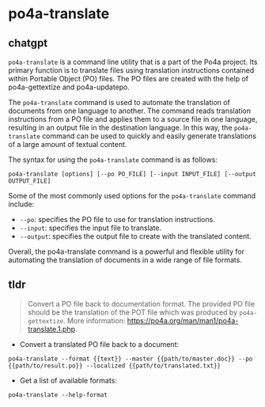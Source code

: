 # po4a-translate 
## chatgpt 
`po4a-translate` is a command line utility that is a part of the Po4a project. Its primary function is to translate files using translation instructions contained within Portable Object (PO) files. The PO files are created with the help of po4a-gettextize and po4a-updatepo.

The `po4a-translate` command is used to automate the translation of documents from one language to another. The command reads translation instructions from a PO file and applies them to a source file in one language, resulting in an output file in the destination language. In this way, the `po4a-translate` command can be used to quickly and easily generate translations of a large amount of textual content.

The syntax for using the `po4a-translate` command is as follows:

```
po4a-translate [options] [--po PO_FILE] [--input INPUT_FILE] [--output OUTPUT_FILE]
```

Some of the most commonly used options for the `po4a-translate` command include:

- `--po`: specifies the PO file to use for translation instructions.
- `--input`: specifies the input file to translate.
- `--output`: specifies the output file to create with the translated content.

Overall, the po4a-translate command is a powerful and flexible utility for automating the translation of documents in a wide range of file formats. 

## tldr 
 
> Convert a PO file back to documentation format.
> The provided PO file should be the translation of the POT file which was produced by `po4a-gettextize`.
> More information: <https://po4a.org/man/man1/po4a-translate.1.php>.

- Convert a translated PO file back to a document:

`po4a-translate --format {{text}} --master {{path/to/master.doc}} --po {{path/to/result.po}} --localized {{path/to/translated.txt}}`

- Get a list of available formats:

`po4a-translate --help-format`
